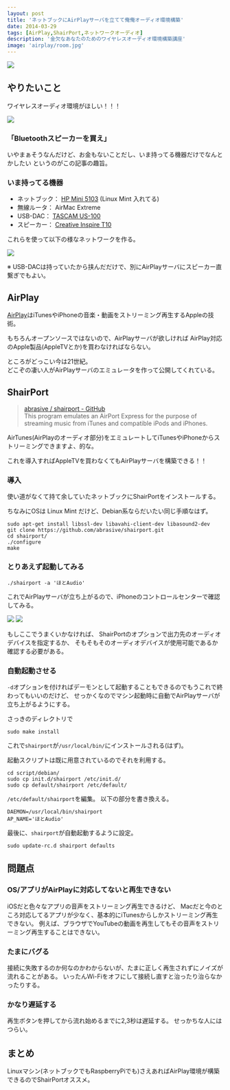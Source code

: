 ```yaml
---
layout: post
title: 'ネットブックにAirPlayサーバを立てて俺俺オーディオ環境構築'
date: 2014-03-29
tags: [AirPlay,ShairPort,ネットワークオーディオ]
description: '金欠なあなたのためのワイヤレスオーディオ環境構築講座'
image: 'airplay/room.jpg'
---
```


![](/images/airplay/room.jpg)

## やりたいこと
ワイヤレスオーディオ環境がほしい！！！

![](/images/airplay/image1.png)

### 「Bluetoothスピーカーを買え」
いやまぁそうなんだけど、お金もないことだし、いま持ってる機器だけでなんとかしたい
というのがこの記事の趣旨。

### いま持ってる機器
- ネットブック： [HP Mini 5103][netbook] (Linux Mint 入れてる)
- 無線ルータ： AirMac Extreme
- USB-DAC： [TASCAM US-100][dac]
- スピーカー： [Creative Inspire T10][speaker]

[netbook]: http://h50146.www5.hp.com/products/portables/mini5103/specs/n45510l1160_starter.html
[dac]: http://tascam.jp/product/us-100/
[speaker]: http://jp.creative.com/p/speakers/inspire-t10

これらを使って以下の様なネットワークを作る。

![](/images/airplay/image2.png)

※ USB-DACは持っていたから挟んだだけで、別にAirPlayサーバにスピーカー直繋ぎでもよい。

## AirPlay
[AirPlay][airplay]はiTunesやiPhoneの音楽・動画をストリーミング再生するAppleの技術。

もちろんオープンソースではないので、AirPlayサーバが欲しければ
AirPlay対応のApple製品(AppleTVとか)を買わなければならない。

ところがどっこい今は21世紀。  
どこぞの凄い人がAirPlayサーバのエミュレータを作って公開してくれている。

[airplay]: https://www.apple.com/jp/airplay/

## ShairPort

> [abrasive / shairport - GitHub](https://github.com/abrasive/shairport)  
> This program emulates an AirPort Express for the purpose of streaming music from iTunes and compatible iPods and iPhones.

AirTunes(AirPlayのオーディオ部分)をエミュレートしてiTunesやiPhoneからストリーミングできますよ、的な。

これを導入すればAppleTVを買わなくてもAirPlayサーバを構築できる！！


### 導入
使い道がなくて持て余していたネットブックにShairPortをインストールする。

ちなみにOSは Linux Mint だけど、Debian系ならだいたい同じ手順なはず。

```
sudo apt-get install libssl-dev libavahi-client-dev libasound2-dev
git clone https://github.com/abrasive/shairport.git
cd shairport/
./configure
make
```

### とりあえず起動してみる
```
./shairport -a 'ほとAudio'
```

これでAirPlayサーバが立ち上がるので、iPhoneのコントロールセンターで確認してみる。

![](/images/airplay/ios1.png)
![](/images/airplay/ios2.png)

もしここでうまくいかなければ、
ShairPortのオプションで出力先のオーディオデバイスを指定するか、
そもそもそのオーディオデバイスが使用可能であるか確認する必要がある。

### 自動起動させる
`-d`オプションを付ければデーモンとして起動することもできるのでもうこれで終わってもいいのだけど、
せっかくなのでマシン起動時に自動でAirPlayサーバが立ち上がるようにする。

さっきのディレクトリで

```
sudo make install
```

これで`shairport`が`/usr/local/bin/`にインストールされる(はず)。

起動スクリプトは既に用意されているのでそれを利用する。

```
cd script/debian/
sudo cp init.d/shairport /etc/init.d/
sudo cp default/shairport /etc/default/
```

`/etc/default/shairport`を編集。
以下の部分を書き換える。

```
DAEMON=/usr/local/bin/shairport
AP_NAME='ほとAudio'
```

最後に、`shairport`が自動起動するように設定。

```
sudo update-rc.d shairport defaults
```


## 問題点
### OS/アプリがAirPlayに対応してないと再生できない
iOSだと色々なアプリの音声をストリーミング再生できるけど、
Macだと今のところ対応してるアプリが少なく、基本的にiTunesからしかストリーミング再生できない。
例えば、ブラウザでYouTubeの動画を再生してもその音声をストリーミング再生することはできない。

### たまにバグる
接続に失敗するのか何なのかわからないが、たまに正しく再生されずにノイズが流れることがある。
いったんWi-Fiをオフにして接続し直すと治ったり治らなかったりする。

### かなり遅延する
再生ボタンを押してから流れ始めるまでに2,3秒は遅延する。
せっかちな人にはつらい。


## まとめ
Linuxマシン(ネットブックでもRaspberryPiでも)さえあればAirPlay環境が構築できるのでShairPortオススメ。
